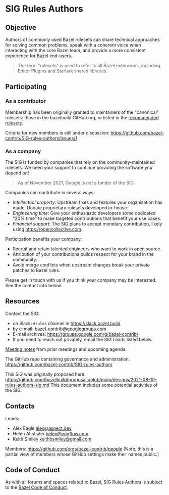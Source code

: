 # SIG Rules Authors

## Objective

Authors of commonly used Bazel rulesets can share technical approaches for solving common problems, speak with a coherent voice when interacting with the core Bazel team, and provide a more consistent experience for Bazel end-users.

> The term "rulesets" is used to refer to all Bazel extensions, including Editor Plugins and Starlark shared libraries.

## Participating

### As a contributor

Membership has been originally granted to maintainers of the "canonical" rulesets: those in the bazelbuild GitHub org, or listed in the [recommended rulesets](https://docs.bazel.build/versions/4.1.0/rules.html#recommended-rules).

Criteria for new members is still under discussion: <https://github.com/bazel-contrib/SIG-rules-authors/issues/1>

### As a company

The SIG is funded by companies that rely on the community-maintained rulesets.
We need your support to continue providing the software you depend on!

> As of November 2021, Google is _not_ a funder of the SIG.

Companies can contribute in several ways:

- _Intellectual property_: Upstream fixes and features your organization has made. Donate proprietary rulesets developed in-house.
- _Engineering time_: Give your enthusiastic developers some dedicated "20% time" to make targeted contributions that benefit your use cases.
- _Financial support_: The SIG plans to accept monetary contribution, likely using <https://opencollective.com>.

Participation benefits your company:

- Recruit and retain talented engineers who want to work in open source.
- Attribution of your contributions builds respect for your brand in the community.
- Avoid merge conflicts when upstream changes break your private patches to Bazel rules.

Please get in touch with us if you think your company may be interested. See the contact info below.

## Resources

Contact the SIG:

- on Slack: `#rules` channel in https://slack.bazel.build
- by e-mail: bazel-contrib@googlegroups.com
- E-mail archives: https://groups.google.com/g/bazel-contrib/
- If you need to reach out privately, email the SIG Leads listed below.

[Meeting notes](https://docs.google.com/document/d/1YGCYAGLzTfqSOgRFVsB8hDz-kEoTgTEKKp9Jd07TJ5c/edit#)
 from prior meetings and upcoming agenda.

The GitHub repo containing governance and administration:
<https://github.com/bazel-contrib/SIG-rules-authors>

This SIG was originally proposed here: <https://github.com/bazelbuild/proposals/blob/main/designs/2021-08-10-rules-authors-sig.md>
This document includes some potential activities of the SIG.

## Contacts

Leads:

- Alex Eagle <alex@aspect.dev>
- Helen Altshuler <helen@engflow.com>
- Keith Smiley <keithbsmiley@gmail.com>

Members: https://github.com/orgs/bazel-contrib/people
(Note, this is a partial view of members whose GitHub settings make their names public.)

## Code of Conduct

As with all forums and spaces related to Bazel, SIG Rules Authors is subject to
the [Bazel Code of
Conduct](https://github.com/bazelbuild/bazel/blob/HEAD/CODE_OF_CONDUCT.md).
